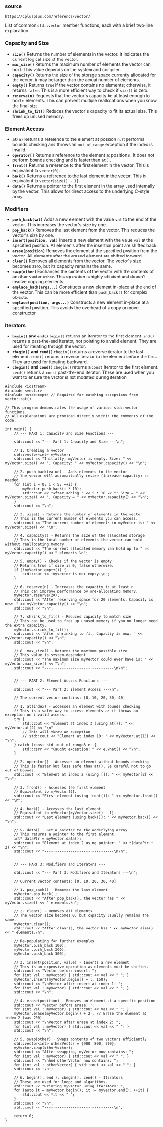 

### source

```
https://cplusplus.com/reference/vector/
```



List of common `std::vector` member functions, each with a brief two-line explanation.

### Capacity and Size

* **`size()`**
    Returns the number of elements in the vector. It indicates the current logical size of the vector.
* **`max_size()`**
    Returns the maximum number of elements the vector can hold. This value depends on the system and compiler.
* **`capacity()`**
    Returns the size of the storage space currently allocated for the vector. It may be larger than the actual number of elements.
* **`empty()`**
    Returns `true` if the vector contains no elements; otherwise, it returns `false`. This is a more efficient way to check if `size()` is zero.
* **`reserve(n)`**
    Requests that the vector's capacity be at least enough to hold `n` elements. This can prevent multiple reallocations when you know the final size.
* **`shrink_to_fit()`**
    Reduces the vector's capacity to fit its actual size. This frees up unused memory.

### Element Access

* **`at(n)`**
    Returns a reference to the element at position `n`. It performs bounds checking and throws an `out_of_range` exception if the index is invalid.
* **`operator[]`**
    Returns a reference to the element at position `n`. It does not perform bounds checking and is faster than `at()`.
* **`front()`**
    Returns a reference to the first element in the vector. This is equivalent to `vector[0]`.
* **`back()`**
    Returns a reference to the last element in the vector. This is equivalent to `vector[size() - 1]`.
* **`data()`**
    Returns a pointer to the first element in the array used internally by the vector. This allows for direct access to the underlying C-style array.

### Modifiers

* **`push_back(val)`**
    Adds a new element with the value `val` to the end of the vector. This increases the vector's size by one.
* **`pop_back()`**
    Removes the last element from the vector. This reduces the vector's size by one.
* **`insert(position, val)`**
    Inserts a new element with the value `val` at the specified position. All elements after the insertion point are shifted back.
* **`erase(position)`**
    Removes the element at the specified position from the vector. All elements after the erased element are shifted forward.
* **`clear()`**
    Removes all elements from the vector. The vector's size becomes zero, but its capacity remains the same.
* **`swap(other)`**
    Exchanges the contents of the vector with the contents of another vector `other`. This operation is highly efficient and doesn't involve copying elements.
* **`emplace_back(args...)`**
    Constructs a new element in-place at the end of the vector. This can be more efficient than `push_back()` for complex objects.
* **`emplace(position, args...)`**
    Constructs a new element in-place at a specified position. This avoids the overhead of a copy or move constructor.

### Iterators

* **`begin()` and `end()`**
    `begin()` returns an iterator to the first element. `end()` returns a past-the-end iterator, not pointing to a valid element. They are used for iterating through the vector.
* **`rbegin()` and `rend()`**
    `rbegin()` returns a reverse iterator to the last element. `rend()` returns a reverse iterator to the element before the first. They are used for iterating backward.
* **`cbegin()` and `cend()`**
    `cbegin()` returns a `const` iterator to the first element. `cend()` returns a `const` past-the-end iterator. These are used when you want to ensure the vector is not modified during iteration.


```
#include <iostream>
#include <vector>
#include <stdexcept> // Required for catching exceptions from vector::at()

// This program demonstrates the usage of various std::vector functions.
// All explanations are provided directly within the comments of the code.

int main() {
    // --- PART 1: Capacity and Size Functions ---

    std::cout << "--- Part 1: Capacity and Size ---\n";

    // 1. Creating a vector
    std::vector<int> myVector;
    std::cout << "Initially, myVector is empty. Size: " << myVector.size() << ", Capacity: " << myVector.capacity() << "\n";

    // 2. push_back(value) - Adds elements to the vector
    // The vector will automatically resize (increase capacity) as needed.
    for (int i = 0; i < 5; ++i) {
        myVector.push_back(i * 10);
        std::cout << "After adding " << i * 10 << ": Size = " << myVector.size() << ", Capacity = " << myVector.capacity() << "\n";
    }
    std::cout << "\n";

    // 3. size() - Returns the number of elements in the vector
    // This is the current number of elements you can access.
    std::cout << "The current number of elements in myVector is: " << myVector.size() << "\n";

    // 4. capacity() - Returns the size of the allocated storage
    // This is the total number of elements the vector can hold without reallocating memory.
    std::cout << "The current allocated memory can hold up to " << myVector.capacity() << " elements.\n";

    // 5. empty() - Checks if the vector is empty
    // Returns true if size is 0, false otherwise.
    if (!myVector.empty()) {
        std::cout << "myVector is not empty.\n";
    }

    // 6. reserve(n) - Increases the capacity to at least n
    // This can improve performance by pre-allocating memory.
    myVector.reserve(20);
    std::cout << "After reserving space for 20 elements, Capacity is now: " << myVector.capacity() << "\n";
    std::cout << "\n";

    // 7. shrink_to_fit() - Reduces capacity to match size
    // This can be used to free up unused memory if you no longer need the extra capacity.
    myVector.shrink_to_fit();
    std::cout << "After shrinking to fit, Capacity is now: " << myVector.capacity() << "\n";
    std::cout << "\n";

    // 8. max_size() - Returns the maximum possible size
    // This value is system-dependent.
    std::cout << "The maximum size myVector could ever have is: " << myVector.max_size() << "\n";
    std::cout << "--------------------------------\n\n";


    // --- PART 2: Element Access Functions ---

    std::cout << "--- Part 2: Element Access ---\n";

    // The current vector contains: [0, 10, 20, 30, 40]

    // 1. at(index) - Accesses an element with bounds checking
    // This is a safer way to access elements as it throws an exception on invalid access.
    try {
        std::cout << "Element at index 2 (using at()): " << myVector.at(2) << "\n";
        // This will throw an exception.
        // std::cout << "Element at index 10: " << myVector.at(10) << "\n";
    } catch (const std::out_of_range& e) {
        std::cerr << "Caught exception: " << e.what() << "\n";
    }

    // 2. operator[] - Accesses an element without bounds checking
    // This is faster but less safe than at(). Be careful not to go out of bounds.
    std::cout << "Element at index 2 (using []): " << myVector[2] << "\n";

    // 3. front() - Accesses the first element
    // Equivalent to myVector[0].
    std::cout << "First element (using front()): " << myVector.front() << "\n";

    // 4. back() - Accesses the last element
    // Equivalent to myVector[myVector.size() - 1].
    std::cout << "Last element (using back()): " << myVector.back() << "\n";

    // 5. data() - Get a pointer to the underlying array
    // This returns a pointer to the first element.
    int* dataPtr = myVector.data();
    std::cout << "Element at index 2 using pointer: " << *(dataPtr + 2) << "\n";
    std::cout << "--------------------------------\n\n";


    // --- PART 3: Modifiers and Iterators ---

    std::cout << "--- Part 3: Modifiers and Iterators ---\n";

    // Current vector contents: [0, 10, 20, 30, 40]

    // 1. pop_back() - Removes the last element
    myVector.pop_back();
    std::cout << "After pop_back(), the vector has " << myVector.size() << " elements.\n";

    // 2. clear() - Removes all elements
    // The vector size becomes 0, but capacity usually remains the same.
    myVector.clear();
    std::cout << "After clear(), the vector has " << myVector.size() << " elements.\n";

    // Re-populating for further examples
    myVector.push_back(100);
    myVector.push_back(200);
    myVector.push_back(300);

    // 3. insert(position, value) - Inserts a new element
    // This is an expensive operation as elements must be shifted.
    std::cout << "Vector before insert: ";
    for (int val : myVector) { std::cout << val << " "; }
    myVector.insert(myVector.begin() + 1, 150);
    std::cout << "\nVector after insert at index 1: ";
    for (int val : myVector) { std::cout << val << " "; }
    std::cout << "\n";

    // 4. erase(position) - Removes an element at a specific position
    std::cout << "Vector before erase: ";
    for (int val : myVector) { std::cout << val << " "; }
    myVector.erase(myVector.begin() + 2); // Erase the element at index 2 (was 200)
    std::cout << "\nVector after erase at index 2: ";
    for (int val : myVector) { std::cout << val << " "; }
    std::cout << "\n";

    // 5. swap(other) - Swaps contents of two vectors efficiently
    std::vector<int> otherVector = {900, 800, 700};
    myVector.swap(otherVector);
    std::cout << "After swapping, myVector now contains: ";
    for (int val : myVector) { std::cout << val << " "; }
    std::cout << "\nAnd otherVector now contains: ";
    for (int val : otherVector) { std::cout << val << " "; }
    std::cout << "\n";

    // 6. begin(), end(), cbegin(), cend() - Iterators
    // These are used for loops and algorithms.
    std::cout << "Printing myVector using iterators: ";
    for (auto it = myVector.begin(); it != myVector.end(); ++it) {
        std::cout << *it << " ";
    }
    std::cout << "\n";
    std::cout << "--------------------------------\n";

    return 0;
}

```